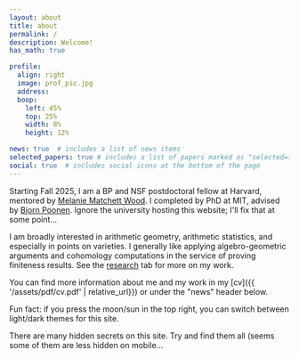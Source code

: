 ```yaml
---
layout: about
title: about
permalink: /
description: Welcome!
has_math: true

profile:
  align: right
  image: prof_pic.jpg
  address: 
  boop:
    left: 45%
    top: 25%
    width: 8%
    height: 12%

news: true  # includes a list of news items
selected_papers: true # includes a list of papers marked as "selected={true}"
social: true  # includes social icons at the bottom of the page
---
```


Starting Fall 2025, I am a BP and NSF postdoctoral fellow at Harvard, mentored by [Melanie Matchett Wood](https://people.math.harvard.edu/~mmwood/). I completed by PhD at MIT, advised by [Bjorn Poonen](https://math.mit.edu/~poonen/). Ignore the university hosting this website; I'll fix that at some point...

I am broadly interested in arithmetic geometry, arithmetic statistics, and especially in points on varieties. I generally like applying algebro-geometric arguments and cohomology computations in the service of proving finiteness results. See the [research](/research) tab for more on my work.

You can find more information about me and my work in my [cv]({{ '/assets/pdf/cv.pdf' | relative_url}}) or under the "news" header below.

Fun fact: if you press the moon/sun in the top right, you can switch between light/dark themes for this site.
<div style="color:var(--global-bg-color);">
    There are many hidden secrets on this site. Try and find them all (seems some of them are less hidden on mobile...
    
